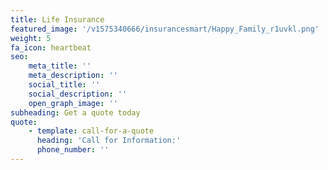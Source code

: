 ```yaml
---
title: Life Insurance
featured_image: '/v1575340666/insurancesmart/Happy_Family_r1uvkl.png'
weight: 5
fa_icon: heartbeat
seo:
    meta_title: ''
    meta_description: ''
    social_title: ''
    social_description: ''
    open_graph_image: ''
subheading: Get a quote today
quote:
    - template: call-for-a-quote
      heading: 'Call for Information:'
      phone_number: ''
---
```

